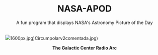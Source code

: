 <div align="center">
  <h1>
    NASA-APOD
  </h1>
</div>
  
<div align="center">
  A fun program that displays NASA's Astronomy Picture of the Day
</div>

<br>

![](https://apod.nasa.gov/apod/image/2304/GalCenRadioArc_MeerKat_1080.jpg)1600px.jpg)Circumpolarv2comentada.jpg)

<p align = "center">
  <b>The Galactic Center Radio Arc</b>
</p>
